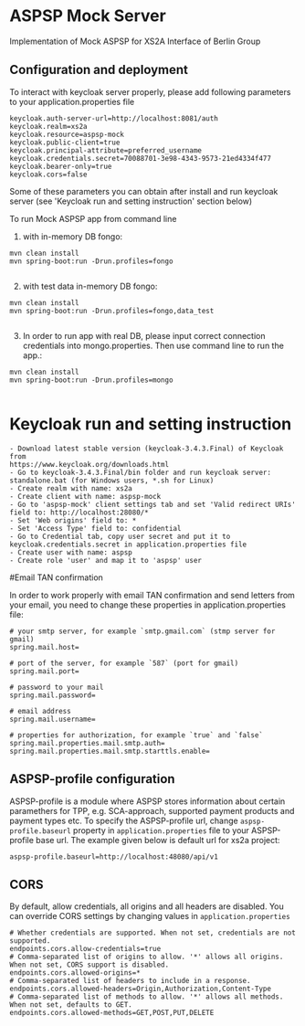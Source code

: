 # ASPSP Mock Server

Implementation of Mock ASPSP for XS2A Interface of Berlin Group 

## Configuration and deployment
To interact with keycloak server properly, please add following parameters to your application.properties file 
```
keycloak.auth-server-url=http://localhost:8081/auth
keycloak.realm=xs2a
keycloak.resource=aspsp-mock
keycloak.public-client=true
keycloak.principal-attribute=preferred_username
keycloak.credentials.secret=70088701-3e98-4343-9573-21ed4334f477
keycloak.bearer-only=true
keycloak.cors=false
```
Some of these parameters you can obtain after install and run keycloak server (see 'Keycloak run and setting instruction' section below)

To run Mock ASPSP app from command line

1. with in-memory DB fongo:

```
mvn clean install 
mvn spring-boot:run -Drun.profiles=fongo
 
```

2. with test data in-memory DB fongo:

```
mvn clean install 
mvn spring-boot:run -Drun.profiles=fongo,data_test 
 
```

3. In order to run app with real DB, please input correct connection credentials into mongo.properties.
   Then use command line to run the app.:  

```
mvn clean install 
mvn spring-boot:run -Drun.profiles=mongo 
 
``` 
# Keycloak run and setting instruction
```
- Download latest stable version (keycloak-3.4.3.Final) of Keycloak from 
https://www.keycloak.org/downloads.html
- Go to keycloak-3.4.3.Final/bin folder and run keycloak server:
standalone.bat (for Windows users, *.sh for Linux)
- Create realm with name: xs2a
- Create client with name: aspsp-mock
- Go to 'aspsp-mock' client settings tab and set 'Valid redirect URIs' field to: http://localhost:28080/*
- Set 'Web origins' field to: *
- Set 'Access Type' field to: confidential
- Go to Credential tab, copy user secret and put it to keycloak.credentials.secret in application.properties file
- Create user with name: aspsp
- Create role 'user' and map it to 'aspsp' user 
```

#Email TAN confirmation

In order to work properly with email TAN confirmation and send letters from your email, you need to change these properties in application.properties file:

```
# your smtp server, for example `smtp.gmail.com` (stmp server for gmail)
spring.mail.host=

# port of the server, for example `587` (port for gmail)
spring.mail.port=

# password to your mail
spring.mail.password=

# email address
spring.mail.username=

# properties for authorization, for example `true` and `false`
spring.mail.properties.mail.smtp.auth=
spring.mail.properties.mail.smtp.starttls.enable=

```
## ASPSP-profile configuration

ASPSP-profile is a module where ASPSP stores information about certain paramethers for TPP, e.g. SCA-approach, supported payment products and payment types etc.
To specify the ASPSP-profile url, change `aspsp-profile.baseurl` property in `application.properties` file to your ASPSP-profile base url. The example given below is default url for xs2a project:

```aspsp-profile.baseurl=http://localhost:48080/api/v1```

## CORS
By default, allow credentials, all origins and all headers are disabled.
You can override CORS settings by changing values in `application.properties`
```
# Whether credentials are supported. When not set, credentials are not supported.
endpoints.cors.allow-credentials=true
# Comma-separated list of origins to allow. '*' allows all origins. When not set, CORS support is disabled.
endpoints.cors.allowed-origins=*
# Comma-separated list of headers to include in a response.
endpoints.cors.allowed-headers=Origin,Authorization,Content-Type
# Comma-separated list of methods to allow. '*' allows all methods. When not set, defaults to GET.
endpoints.cors.allowed-methods=GET,POST,PUT,DELETE
```
